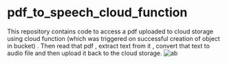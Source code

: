 # pdf_to_speech_cloud_function

This repository contains code to access a pdf uploaded to cloud storage using cloud function (which was triggered on successful creation of object in bucket) . Then read that pdf , extract text from it , convert that text to audio file and then upload it back to the cloud storage.
![ab](https://user-images.githubusercontent.com/81260957/209706161-272fcaf0-f563-4579-859f-bae8fbe8da0f.png)
